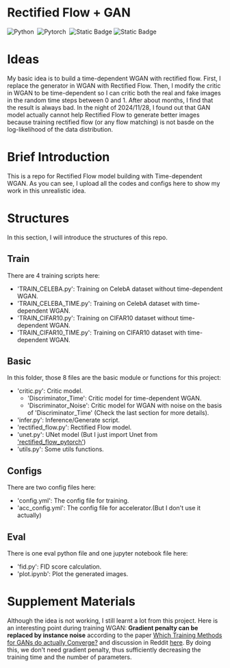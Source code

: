 # Rectified Flow + GAN
![Python](https://img.shields.io/badge/-Python-05122A?style=flat&logo=python)&nbsp;
![Pytorch](https://img.shields.io/badge/-pytorch-05122A?logo=pytorch)&nbsp;
![Static Badge](https://img.shields.io/badge/-Rectified%20FLow-05122A)
![Static Badge](https://img.shields.io/badge/-WGAN-05122A)

# Ideas
My basic idea is to build a time-dependent WGAN with rectified flow. First, I replace the generator in WGAN with Rectified Flow. Then, I modify the critic in WGAN to be time-dependent so I can critic both the real and fake images in the random time steps between 0 and 1. After about months, I find that the result is always bad. In the night of 2024/11/28, I found out that GAN model actually cannot help Rectified Flow to generate better images because training rectified flow (or any flow matching) is not basde on the log-likelihood of the data distribution.
# Brief Introduction
This is a repo for Rectified Flow model building with Time-dependent WGAN. As you can see, I upload all the codes and configs here to show my work in this unrealistic idea.

# Structures
In this section, I will introduce the structures of this repo.

## Train
There are 4 training scripts here:
- 'TRAIN_CELEBA.py': Training on CelebA dataset without time-dependent WGAN.
- 'TRAIN_CELEBA_TIME.py': Training on CelebA dataset with time-dependent WGAN.
- 'TRAIN_CIFAR10.py': Training on CIFAR10 dataset without time-dependent WGAN.
- 'TRAIN_CIFAR10_TIME.py': Training on CIFAR10 dataset with time-dependent WGAN.

## Basic
In this folder, those 8 files are the basic module or functions for this project:
- 'critic.py': Critic model.
    - 'Discriminator_Time': Critic model for time-dependent WGAN.
    - 'Discriminator_Noise': Critic model for WGAN with noise on the basis of 'Discriminator_Time' (Check the last section for more details).
- 'infer.py': Inference/Generate script.
- 'rectified_flow.py': Rectified Flow model.
- 'unet.py': UNet model (But I just import Unet from ['rectified_flow_pytorch'](https://github.com/lucidrains/rectified-flow-pytorch))
- 'utils.py': Some utils functions.

## Configs
There are two config files here:
- 'config.yml': The config file for training.
- 'acc_config.yml': The config file for accelerator.(But I don't use it actually)

## Eval
There is one eval python file and one jupyter notebook file here:
- 'fid.py': FID score calculation.
- 'plot.ipynb': Plot the generated images.

# Supplement Materials
Although the idea is not working, I still learnt a lot from this project. Here is an interesting point during training WGAN: **Gradient penalty can be replaced by instance noise** according to the paper [Which Training Methods for GANs do actually Converge?](https://arxiv.org/abs/1801.04406) and discussion in Reddit [here](https://www.reddit.com/r/MachineLearning/comments/oif5dp/d_adding_guassian_noise_to_discriminator_layers/). By doing this, we don't need gradient penalty, thus sufficiently decreasing the training time and the number of parameters.

